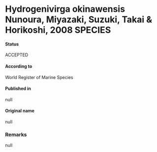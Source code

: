 Hydrogenivirga okinawensis Nunoura, Miyazaki, Suzuki, Takai & Horikoshi, 2008 SPECIES
=======

#### Status
ACCEPTED

#### According to
World Register of Marine Species

#### Published in
null

#### Original name
null

### Remarks
null